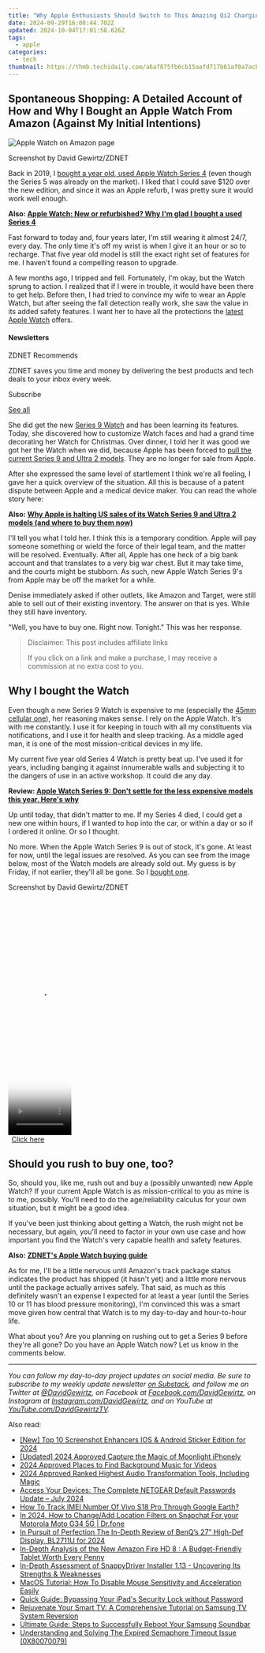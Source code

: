 ```yaml
---
title: "Why Apple Enthusiasts Should Switch to This Amazing Qi2 Charging Station: All You Need to Know From ZDNet"
date: 2024-09-29T16:08:44.702Z
updated: 2024-10-04T17:01:58.626Z
tags:
  - apple
categories:
  - tech
thumbnail: https://thmb.techidaily.com/a6af875fb6cb15aafd717b61af0a7acb112fadf86579f433a8538feaaaa997ff.jpg
---
```


## Spontaneous Shopping: A Detailed Account of How and Why I Bought an Apple Watch From Amazon (Against My Initial Intentions)

![Apple Watch on Amazon page](https://www.zdnet.com/a/img/resize/da616e3106670f28eb3bda3c3ad2e50f6707c0a6/2023/12/19/f2f216b1-7ce3-4cc7-8a9e-575f081433f2/applewatch.jpg?auto=webp&precrop=3164,1777,x0,y111&width=1280)

Screenshot by David Gewirtz/ZDNET

Back in 2019, I [bought a year old, used Apple Watch Series 4](https://www.zdnet.com/article/apple-watch-new-or-refurbished-why-im-glad-i-bought-a-used-series-4/) (even though the Series 5 was already on the market). I liked that I could save $120 over the new edition, and since it was an Apple refurb, I was pretty sure it would work well enough. 

**Also: [Apple Watch: New or refurbished? Why I'm glad I bought a used Series 4](https://www.zdnet.com/article/apple-watch-new-or-refurbished-why-im-glad-i-bought-a-used-series-4/)**

Fast forward to today and, four years later, I'm still wearing it almost 24/7, every day. The only time it's off my wrist is when I give it an hour or so to recharge. That five year old model is still the exact right set of features for me. I haven't found a compelling reason to upgrade. 

A few months ago, I tripped and fell. Fortunately, I'm okay, but the Watch sprung to action. I realized that if I were in trouble, it would have been there to get help. Before then, I had tried to convince my wife to wear an Apple Watch, but after seeing the fall detection really work, she saw the value in its added safety features. I want her to have all the protections the [latest Apple Watch](https://www.zdnet.com/article/apple-watch-series-9-review/) offers. 

#### Newsletters

ZDNET Recommends

ZDNET saves you time and money by delivering the best products and tech deals to your inbox every week.

 Subscribe

[See all](https://www.zdnet.com/newsletters/)

She did get the new [Series 9 Watch](https://buy.geni.us/Proxy.ashx?TSID=368250&GR%5FURL=https%3A%2F%2Fwww.amazon.com%2Fdp%2FB0CHX93LYL%3Ftag%3Dzd-buy-button-20%26ascsubtag%3D%5F%5FCOM%5FCLICK%5FID%5F%5F%7C89577e84-9af2-4828-ae76-b109296c97d8%7Cdtp&dtb=1) and has been learning its features. Today, she discovered how to customize Watch faces and had a grand time decorating her Watch for Christmas. Over dinner, I told her it was good we got her the Watch when we did, because Apple has been forced to [pull the current Series 9 and Ultra 2 models](https://www.zdnet.com/article/why-apple-is-halting-us-sales-of-its-watch-series-9-and-ultra-2-models-and-where-to-buy-them-now). They are no longer for sale from Apple. 

After she expressed the same level of startlement I think we're all feeling, I gave her a quick overview of the situation. All this is because of a patent dispute between Apple and a medical device maker. You can read the whole story here: 

**Also: [Why Apple is halting US sales of its Watch Series 9 and Ultra 2 models (and where to buy them now)](https://www.zdnet.com/article/why-apple-is-halting-us-sales-of-its-watch-series-9-and-ultra-2-models-and-where-to-buy-them-now/)**

I'll tell you what I told her. I think this is a temporary condition. Apple will pay someone something or wield the force of their legal team, and the matter will be resolved. Eventually. After all, Apple has one heck of a big bank account and that translates to a very big war chest. But it may take time, and the courts might be stubborn. As such, new Apple Watch Series 9's from Apple may be off the market for a while. 

Denise immediately asked if other outlets, like Amazon and Target, were still able to sell out of their existing inventory. The answer on that is yes. While they still have inventory. 

"Well, you have to buy one. Right now. Tonight." This was her response. 

>  Disclaimer: This post includes affiliate links
>
>  If you click on a link and make a purchase, I may receive a commission at no extra cost to you.
>

##  Why I bought the Watch

Even though a new Series 9 Watch is expensive to me (especially the [45mm cellular one](https://buy.geni.us/Proxy.ashx?TSID=368250&GR%5FURL=https%3A%2F%2Fwww.amazon.com%2Fdp%2FB0CHXCWVMQ%3Ftag%3Dzd-buy-button-20%26ascsubtag%3D%5F%5FCOM%5FCLICK%5FID%5F%5F%7C89577e84-9af2-4828-ae76-b109296c97d8%7Cdtp&dtb=1)), her reasoning makes sense. I rely on the Apple Watch. It's with me constantly. I use it for keeping in touch with all my constituents via notifications, and I use it for health and sleep tracking. As a middle aged man, it is one of the most mission-critical devices in my life. 

My current five year old Series 4 Watch is pretty beat up. I've used it for years, including banging it against innumerable walls and subjecting it to the dangers of use in an active workshop. It could die any day. 

**Review: [Apple Watch Series 9: Don't settle for the less expensive models this year. Here's why](https://www.zdnet.com/article/apple-watch-series-9-review/)**

Up until today, that didn't matter to me. If my Series 4 died, I could get a new one within hours, if I wanted to hop into the car, or within a day or so if I ordered it online. Or so I thought. 

No more. When the Apple Watch Series 9 is out of stock, it's gone. At least for now, until the legal issues are resolved. As you can see from the image below, most of the Watch models are already sold out. My guess is by Friday, if not earlier, they'll all be gone. So I [bought one](https://buy.geni.us/Proxy.ashx?TSID=368250&GR%5FURL=https%3A%2F%2Fwww.amazon.com%2Fdp%2FB0CHXCWVMQ%3Ftag%3Dzd-buy-button-20%26ascsubtag%3D%5F%5FCOM%5FCLICK%5FID%5F%5F%7C89577e84-9af2-4828-ae76-b109296c97d8%7Cdtp&dtb=1). 

Screenshot by David Gewirtz/ZDNET

<!-- affiliate ads begin -->
<span id="1993647">
					<video width="128" height="480" style="cursor:pointer"
           poster="//a.impactradius-go.com/display-clicktoplayimage/1993647.png"
           onclick="if(!this.playClicked){this.play();this.setAttribute('controls',true);this.playClicked=true;}">
	   <source src="//a.impactradius-go.com/display-ad/22993-1993647">
	   <img src="//a.impactradius-go.com/display-clicktoplayimage/1993647.png" style="border: none; height: 100%; width: 100%; object-fit: contain">
	</video>
	<div style="width:80px;text-align:center"><a href="javascript:window.open(decodeURIComponent('https%3A%2F%2Fhomestyler.sjv.io%2Fc%2F5597632%2F1993647%2F22993'), '_blank');void(0);">Click here</a></div>
</span>
<img height="0" width="0" src="https://imp.pxf.io/i/5597632/1993647/22993" style="position:absolute;visibility:hidden;" border="0" />
<!-- affiliate ads end -->

##  Should you rush to buy one, too?

So, should you, like me, rush out and buy a (possibly unwanted) new Apple Watch? If your current Apple Watch is as mission-critical to you as mine is to me, possibly. You'll need to do the age/reliability calculus for your own situation, but it might be a good idea. 

If you've been just thinking about getting a Watch, the rush might not be necessary, but again, you'll need to factor in your own use case and how important you find the Watch's very capable health and safety features. 

**Also: [ZDNET's Apple Watch buying guide](https://www.zdnet.com/article/best-apple-watch/)**

As for me, I'll be a little nervous until Amazon's track package status indicates the product has shipped (it hasn't yet) and a little more nervous until the package actually arrives safely. That said, as much as this definitely wasn't an expense I expected for at least a year (until the Series 10 or 11 has blood pressure monitoring), I'm convinced this was a smart move given how central that Watch is to my day-to-day and hour-to-hour life. 

What about you? Are you planning on rushing out to get a Series 9 before they're all gone? Do you have an Apple Watch now? Let us know in the comments below. 

---

_You can follow my day-to-day project updates on social media. Be sure to subscribe to my weekly update newsletter [on Substack](https://advancedgeekery.substack.com/), and follow me on Twitter at [@DavidGewirtz](https://twitter.com/davidgewirtz), on Facebook at [Facebook.com/DavidGewirtz](https://www.facebook.com/davidgewirtz), on Instagram at [Instagram.com/DavidGewirtz](https://www.instagram.com/DavidGewirtz/), and on YouTube at [YouTube.com/DavidGewirtzTV](https://www.youtube.com/user/DavidGewirtzTV)._

<ins class="adsbygoogle"
     style="display:block"
     data-ad-format="autorelaxed"
     data-ad-client="ca-pub-7571918770474297"
     data-ad-slot="1223367746"></ins>

<ins class="adsbygoogle"
     style="display:block"
     data-ad-client="ca-pub-7571918770474297"
     data-ad-slot="8358498916"
     data-ad-format="auto"
     data-full-width-responsive="true"></ins>

<span class="atpl-alsoreadstyle">Also read:</span>
<div><ul>
<li><a href="https://fox-cloud.techidaily.com/new-top-10-screenshot-enhancers-ios-and-android-sticker-edition-for-2024/"><u>[New] Top 10 Screenshot Enhancers IOS & Android Sticker Edition for 2024</u></a></li>
<li><a href="https://fox-hovers.techidaily.com/updated-2024-approved-capture-the-magic-of-moonlight-iphonely/"><u>[Updated] 2024 Approved Capture the Magic of Moonlight iPhonely</u></a></li>
<li><a href="https://extra-skills.techidaily.com/2024-approved-places-to-find-background-music-for-videos/"><u>2024 Approved Places to Find Background Music for Videos</u></a></li>
<li><a href="https://extra-support.techidaily.com/2024-approved-ranked-highest-audio-transformation-tools-including-magic/"><u>2024 Approved Ranked Highest Audio Transformation Tools, Including Magic</u></a></li>
<li><a href="https://techtrends.techidaily.com/access-your-devices-the-complete-netgear-default-passwords-update-july-2024/"><u>Access Your Devices: The Complete NETGEAR Default Passwords Update – July 2024</u></a></li>
<li><a href="https://unlock-android.techidaily.com/how-to-track-imei-number-of-vivo-s18-pro-through-google-earth-by-drfone-android/"><u>How To Track IMEI Number Of Vivo S18 Pro Through Google Earth?</u></a></li>
<li><a href="https://location-social.techidaily.com/in-2024-how-to-changeadd-location-filters-on-snapchat-for-your-motorola-moto-g34-5g-drfone-by-drfone-virtual-android/"><u>In 2024, How to Change/Add Location Filters on Snapchat For your Motorola Moto G34 5G | Dr.fone</u></a></li>
<li><a href="https://some-techniques.techidaily.com/in-pursuit-of-perfection-the-in-depth-review-of-benqs-27-high-def-display-bl2711u-for-2024/"><u>In Pursuit of Perfection The In-Depth Review of BenQ’s 27” High-Def Display, BL2711U for 2024</u></a></li>
<li><a href="https://buynow-marvelous.techidaily.com/in-depth-analysis-of-the-new-amazon-fire-hd-8-a-budget-friendly-tablet-worth-every-penny/"><u>In-Depth Analysis of the New Amazon Fire HD 8 : A Budget-Friendly Tablet Worth Every Penny</u></a></li>
<li><a href="https://techtrends.techidaily.com/in-depth-assessment-of-snappydriver-installer-113-uncovering-its-strengths-and-weaknesses/"><u>In-Depth Assessment of SnappyDriver Installer 1.13 - Uncovering Its Strengths & Weaknesses</u></a></li>
<li><a href="https://techtrends.techidaily.com/macos-tutorial-how-to-disable-mouse-sensitivity-and-acceleration-easily/"><u>MacOS Tutorial: How To Disable Mouse Sensitivity and Acceleration Easily</u></a></li>
<li><a href="https://techtrends.techidaily.com/quick-guide-bypassing-your-ipads-security-lock-without-password/"><u>Quick Guide: Bypassing Your iPad's Security Lock without Password</u></a></li>
<li><a href="https://techtrends.techidaily.com/rejuvenate-your-smart-tv-a-comprehensive-tutorial-on-samsung-tv-system-reversion/"><u>Rejuvenate Your Smart TV: A Comprehensive Tutorial on Samsung TV System Reversion</u></a></li>
<li><a href="https://techtrends.techidaily.com/ultimate-guide-steps-to-successfully-reboot-your-samsung-soundbar/"><u>Ultimate Guide: Steps to Successfully Reboot Your Samsung Soundbar</u></a></li>
<li><a href="https://win-howtos.techidaily.com/understanding-and-solving-the-expired-semaphore-timeout-issue-0x80070079/"><u>Understanding and Solving The Expired Semaphore Timeout Issue (0X80070079)</u></a></li>
</ul></div>

